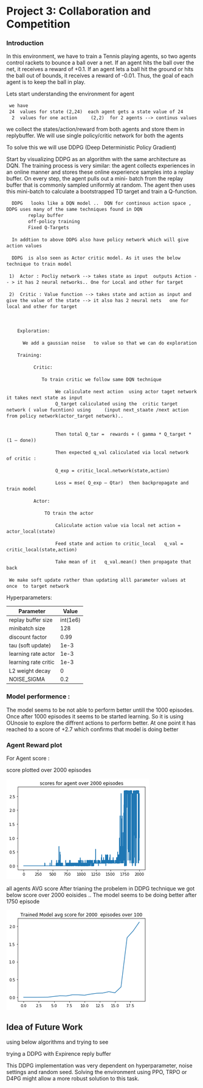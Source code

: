 [//]: # (Image References)
[image1]: https://github.com/rajanpbg/Reinforce_projects/raw/master/03_multi_agent/images/rewards.png "Rewardsavg "
[image2]: https://github.com/rajanpbg/Reinforce_projects/raw/master/03_multi_agent/images/rewards_avg.png "Rewards"
 
# Project 3: Collaboration and Competition

### Introduction
In this environment, we have to train  a Tennis playing agents,  so two agents control rackets to bounce a ball over a net. If an agent hits the ball over the net, it receives a reward of +0.1.  If an agent lets a ball hit the ground or hits the ball out of bounds, it receives a reward of -0.01.  Thus, the goal of each agent is to keep the ball in play.

Lets start understanding the environment  for   agent 

     we have 
     24  values for state (2,24)  each agent gets a state value of 24
      2  values for one action     (2,2)  for 2 agents --> continus values 
      
we collect the states/action/reward from both  agents and store them in replybuffer. 
We will use single policy/critic network for both the agents
 
To solve this  we  will use DDPG (Deep Deterministic Policy Gradient)

Start by visualizing DDPG as an algorithm with the same architecture as DQN. The training process is very similar: the agent collects experiences in an online manner and stores these online experience samples into a replay buffer. On every step, the agent pulls out a mini- batch from the replay buffer that is commonly sampled uniformly at random. The agent then uses this mini-batch to calculate a bootstrapped TD target and train a Q-function. 


      DDPG   looks like a DQN model ..  DQN for continous action space ,  DDPG uses many of the same techniques found in DQN
            replay buffer 
            off-policy training 
            Fixed Q-Targets
            
      In addtion to above DDPG also have policy network which will give action values
      
      DDPG  is also seen as Actor critic model. As it uses the below technique to train model 
      
     1)  Actor : Pocliy network --> takes state as input  outputs Action -- > it has 2 neural networks.. One for Local and other for target  

     2)  Critic : Value function --> takes state and action as input and give the value of the state --> it also has 2 neural nets   one for local and other for target  

 

        Exploration: 

          We add a gaussian noise   to value so that we can do exploration  

        Training: 

              Critic:  

                 To train critic we follow same DQN technique  

                      We caliculate next action  using actor taget network  it takes next state as input
                      Q_target caliculated using the  critic target network ( value fucntion) using     (input next_staate /next action from policy network(actor_target network)..  
                      

                      Then total Q_tar =  rewards + ( gamma * Q_target * (1 – done)) 

                      Then expected q_val caliculated via local network  of critic :  
                      
                      Q_exp = critic_local.network(state,action) 

                      Loss = mse( Q_exp – Qtar)  then backpropagate and train model  

              Actor: 

                  TO train the actor  

                      Caliculate action value via local net action = actor_local(state) 

                      Feed state and action to critic_local   q_val = critic_local(state,action) 

                      Take mean of it   q_val.mean() then propagate that back        

     We make soft update rather than updating alll parameter values at once  to target network
     


Hyperparameters:

Parameter | Value
--- | ---
replay buffer size | int(1e6)
minibatch size | 128
discount factor | 0.99  
tau (soft update) | 1e-3
learning rate actor | 1e-3
learning rate critic | 1e-3
L2 weight decay | 0
NOISE_SIGMA | 0.2


### Model performence :

The model seems to be not able to perform better untill the 1000 episodes. Once after  1000 episodes it seems to be
started learning. So it is using OUnosie to  explore the diffrent actions to  perform better. 
At one point it has reached to a score of +2.7 which confirms that model is doing better 



### Agent Reward plot

For  Agent score :

score plotted over 2000 episodes  

![image1]  

all agents AVG score 
After trianing the probelem in DDPG technique we got below score over 2000 eoisides .. The model seems to be doing better after 1750 episode 


![image2]  


    
## Idea of Future Work

using below algorithms and trying to see

trying a DDPG with Expirence reply buffer 

This DDPG implementation was very dependent on hyperparameter, noise settings and random seed. Solving the environment using PPO, TRPO or D4PG might allow a more robust solution to this task.
